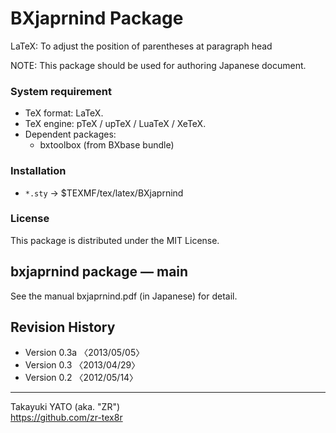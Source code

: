BXjaprnind Package
==================

LaTeX: To adjust the position of parentheses at paragraph head

NOTE: This package should be used for authoring Japanese document.

### System requirement

  * TeX format: LaTeX.
  * TeX engine: pTeX / upTeX / LuaTeX / XeTeX.
  * Dependent packages:
      - bxtoolbox (from BXbase bundle)

### Installation

  - `*.sty` → $TEXMF/tex/latex/BXjaprnind

### License

This package is distributed under the MIT License.

bxjaprnind package ― main
--------------------------

See the manual bxjaprnind.pdf (in Japanese) for detail.

Revision History
----------------

  * Version 0.3a 〈2013/05/05〉
  * Version 0.3  〈2013/04/29〉
  * Version 0.2  〈2012/05/14〉

--------------------
Takayuki YATO (aka. "ZR")  
https://github.com/zr-tex8r
